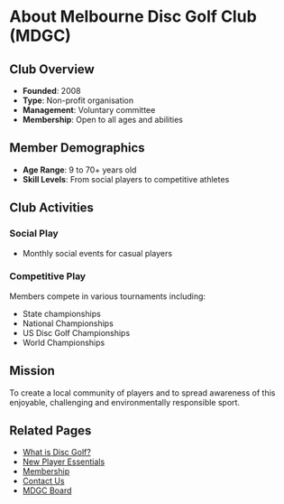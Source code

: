 # About Melbourne Disc Golf Club (MDGC)

## Club Overview
- **Founded**: 2008
- **Type**: Non-profit organisation
- **Management**: Voluntary committee
- **Membership**: Open to all ages and abilities

## Member Demographics
- **Age Range**: 9 to 70+ years old
- **Skill Levels**: From social players to competitive athletes

## Club Activities
### Social Play
- Monthly social events for casual players

### Competitive Play
Members compete in various tournaments including:
- State championships
- National Championships
- US Disc Golf Championships
- World Championships

## Mission
To create a local community of players and to spread awareness of this enjoyable, challenging and environmentally responsible sport.

## Related Pages
- [What is Disc Golf?](../what-is-disc-golf/)
- [New Player Essentials](../upcoming-events/new-player-essentials/)
- [Membership](../membership/)
- [Contact Us](../contact/)
- [MDGC Board](../board/)